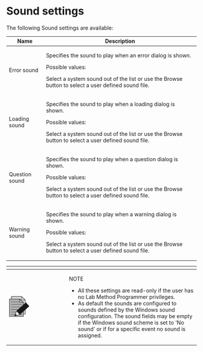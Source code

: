 # Sound settings

The following Sound settings are available:

&#x20;

| Name           | Description                                                                                                                                                                                                  |
| -------------- | ------------------------------------------------------------------------------------------------------------------------------------------------------------------------------------------------------------ |
| Error sound    | <p>Specifies the sound to play when an error dialog is shown.</p><p> </p><p>Possible values:</p><p>Select a system sound out of the list or use the Browse button to select a user defined sound file.</p>   |
| Loading sound  | <p>Specifies the sound to play when a loading dialog is shown.</p><p> </p><p>Possible values:</p><p>Select a system sound out of the list or use the Browse button to select a user defined sound file.</p>  |
| Question sound | <p>Specifies the sound to play when a question dialog is shown.</p><p> </p><p>Possible values:</p><p>Select a system sound out of the list or use the Browse button to select a user defined sound file.</p> |
| Warning sound  | <p>Specifies the sound to play when a warning dialog is shown.</p><p> </p><p>Possible values:</p><p>Select a system sound out of the list or use the Browse button to select a user defined sound file.</p>  |

&#x20;

<table data-header-hidden><thead><tr><th width="145"></th><th></th></tr></thead><tbody><tr><td><img src="../../../.gitbook/assets/image (10) (1) (1) (1) (1) (1) (1) (1) (1) (1) (1) (1) (1) (1).png" alt="" data-size="original"></td><td><p>NOTE</p><ul><li>All these settings are read-only if the user has no Lab Method Programmer privileges.</li><li>As default the sounds are configured to sounds defined by the Windows sound configuration. The sound fields may be empty if the Windows sound scheme is set to 'No sound' or if for a specific event no sound is assigned.</li></ul></td></tr></tbody></table>
